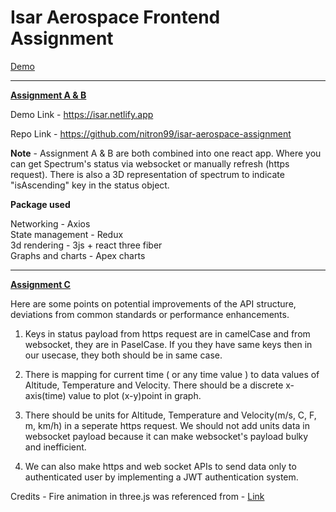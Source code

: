 # Isar Aerospace Frontend Assignment

[Demo](https://isar.netlify.app/)

---
 <ins>**Assignment A & B**</ins>

Demo Link - https://isar.netlify.app

Repo Link - https://github.com/nitron99/isar-aerospace-assignment

**Note** - Assignment A & B are both combined into one react app. Where you can get Spectrum's status via websocket or manually refresh (https request). There is also a 3D representation of spectrum to indicate "isAscending" key in the status object.

**Package used**

Networking - Axios<br>
State management - Redux<br>
3d rendering - 3js + react three fiber<br>
Graphs and charts - Apex charts<br>


---
<ins>**Assignment C**<ins>

Here are some points on potential improvements of the API structure, deviations from common
standards or performance enhancements.

1. Keys in status payload from https request are in camelCase and from websocket, they are in PaselCase. If you they have same keys then in our usecase, they both should be in same case.

2. There is mapping for current time ( or any time value ) to data values of Altitude, Temperature and Velocity. There should be a discrete x-axis(time) value to plot (x-y)point in graph.

3. There should be units for Altitude, Temperature and Velocity(m/s, C, F, m, km/h) in a seperate https request. We should not add units data in websocket payload because it can make websocket's payload bulky and inefficient.

4. We can also make https and web socket APIs to send data only to authenticated user by implementing a JWT authentication system.


Credits - Fire animation in three.js was referenced from - [Link](https://codesandbox.io/p/sandbox/shader-fire-3878x)
